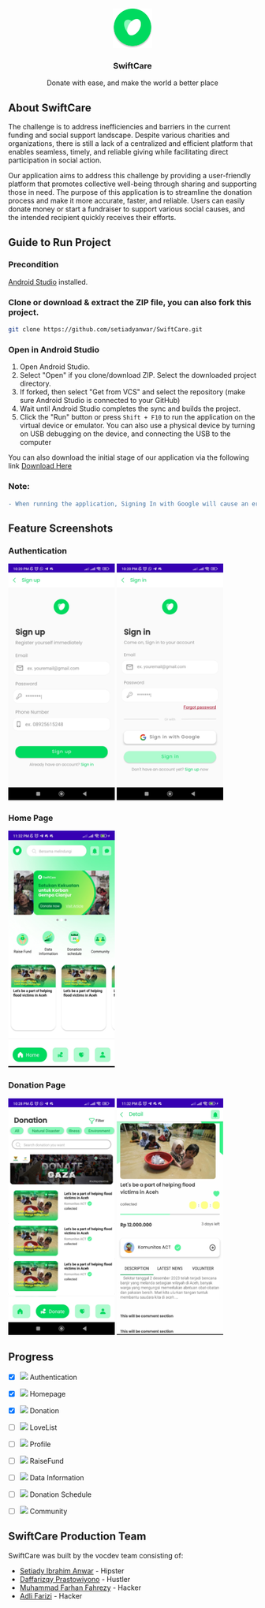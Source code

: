 <!-- SwiftCare LOGO -->
<br />
<div align="center">
  <a href="https://github.com/setiadyanwar/SwiftCare">
    <img src="images/SwiftCare.svg" alt="Logo" width="80" height="80">
  </a>

  <h3 align="center">SwiftCare</h3>

  <p align="center">
    Donate with ease, and make the world a better place
    <br />
  </p>
</div>

<!-- ABOUT SwiftCare-->
## About SwiftCare
The challenge is to address inefficiencies and barriers in the current funding and social support landscape. Despite various charities and organizations, there is still a lack of a centralized and efficient platform that enables seamless, timely, and reliable giving while facilitating direct participation in social action.

Our application aims to address this challenge by providing a user-friendly platform that promotes collective well-being through sharing and supporting those in need. The purpose of this application is to streamline the donation process and make it more accurate, faster, and reliable. Users can easily donate money or start a fundraiser to support various social causes, and the intended recipient quickly receives their efforts.

<!-- Guide -->
## Guide to Run Project
### Precondition
[Android Studio](https://developer.android.com/studio) installed.

### Clone or download & extract the ZIP file, you can also fork this project.
```bash
git clone https://github.com/setiadyanwar/SwiftCare.git
```

### Open in Android Studio
1. Open Android Studio.
2. Select "Open" if you clone/download ZIP. Select the downloaded project directory.
3. If forked, then select "Get from VCS" and select the repository (make sure Android Studio is connected to your GitHub)
4. Wait until Android Studio completes the sync and builds the project.
6. Click the "Run" button or press `Shift + F10` to run the application on the virtual device or emulator.
   You can also use a physical device by turning on USB debugging on the device, and connecting the USB to the computer

You can also download the initial stage of our application via the following link [Download Here](https://www.mediafire.com/file/qf3l794e22zgaps/app-debug.apk/file)
### Note:
```diff
- When running the application, Signing In with Google will cause an error because we need to register the SHA Key for each device into Firebase. We recommend creating a manual account via Sign Up.</span>
```


<!-- Feature Screenshots -->
## Feature Screenshots
### Authentication
<img src="images/signup.jpg" alt="SignUp" width="216" height="480"> <img src="images/Sign In.jpg" alt="SignIn" idth="216" height="480">


### Home Page
<img src="images/home.jpg" alt="home.jpg" width="216" height="480">

### Donation Page
<img src="images/Donation_Page.jpg" alt="DonationPage" width="216" height="480"> <img src="images/detaildonate.jpg" alt="DonationDetail" width="216" height="480" >


<!-- Progress -->
## Progress
- [x] ![](https://geps.dev/progress/90) Authentication
- [x] ![](https://geps.dev/progress/75) Homepage
- [x] ![](https://geps.dev/progress/90) Donation
- [ ] ![](https://geps.dev/progress/100) LoveList
- [ ] ![](https://geps.dev/progress/90) Profile 
- [ ] ![](https://geps.dev/progress/30) RaiseFund
- [ ] ![](https://geps.dev/progress/0) Data Information
- [ ] ![](https://geps.dev/progress/0) Donation Schedule
- [ ] ![](https://geps.dev/progress/0) Community


<!-- ABOUT Team-->
## SwiftCare Production Team
SwiftCare was built by the vocdev team consisting of:
* <a href="https://github.com/setiadyanwar">Setiady Ibrahim Anwar</a> - Hipster
* <a href="https://github.com/daffariz316">Daffarizqy Prastowiyono</a> - Hustler
* <a href="https://github.com/farhanfahrezyy">Muhammad Farhan Fahrezy</a> - Hacker
* <a href="https://github.com/FrzAdli">Adli Farizi</a> - Hacker
